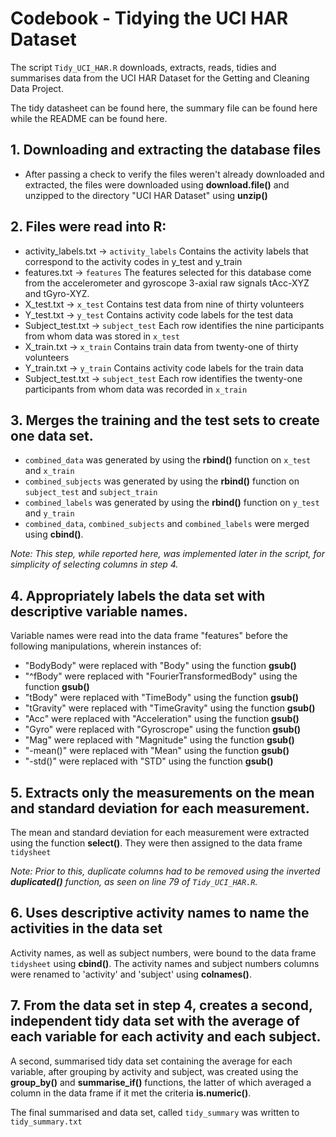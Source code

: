 # Codebook - Tidying the UCI HAR Dataset

The script ```Tidy_UCI_HAR.R``` downloads, extracts, reads, tidies and summarises data from the
UCI HAR Dataset for the Getting and Cleaning Data Project.

The tidy datasheet can be found here, the summary file can be found here while the README can be found here.



## 1.  Downloading and extracting the database files
* After passing a check to verify the files weren't already downloaded and
extracted, the files were downloaded using **download.file()** and unzipped to the 
directory "UCI HAR Dataset" using **unzip()**

## 2.  Files were read into R:
* activity_labels.txt -> ```activity_labels```
  Contains the activity labels that correspond to the activity codes in y_test
  and y_train
* features.txt -> ```features```
  The features selected for this database come from the accelerometer and
  gyroscope 3-axial raw signals tAcc-XYZ and tGyro-XYZ. 
* X_test.txt -> ```x_test```
  Contains test data from nine of thirty volunteers
* Y_test.txt -> ```y_test```
  Contains activity code labels for the test data
* Subject_test.txt -> ```subject_test```
  Each row identifies the nine participants from whom data was stored in ```x_test```
* X_train.txt -> ```x_train```
  Contains train data from twenty-one of thirty volunteers
* Y_train.txt -> ```y_train```
  Contains activity code labels for the train data
* Subject_test.txt -> ```subject_test```
  Each row identifies the twenty-one participants from whom data was recorded in
  ```x_train```
  
## 3.  Merges the training and the test sets to create one data set.
* ```combined_data``` was generated by using the **rbind()** function on ```x_test``` and ```x_train```
* ```combined_subjects``` was generated by using the **rbind()** function on ```subject_test``` and ```subject_train```
* ```combined_labels``` was generated by using the **rbind()** function on ```y_test``` and ```y_train```
* ```combined_data```, ```combined_subjects``` and ```combined_labels``` were merged using **cbind()**.

*Note: This step, while reported here, was implemented later in the script, for
simplicity of selecting columns in step 4.*

## 4.  Appropriately labels the data set with descriptive variable names.
Variable names were read into the data frame "features" before the following
manipulations, wherein instances of:
* "BodyBody" were replaced with "Body" using the function **gsub()**
* "^fBody" were replaced with "FourierTransformedBody" using the function **gsub()**
* "tBody" were replaced with "TimeBody" using the function **gsub()**
* "tGravity" were replaced with "TimeGravity" using the function **gsub()**
* "Acc" were replaced with "Acceleration" using the function **gsub()**
* "Gyro" were replaced with "Gyroscrope" using the function **gsub()**
* "Mag" were replaced with "Magnitude" using the function **gsub()**
* "-mean()" were replaced with "Mean" using the function **gsub()**
* "-std()" were replaced with "STD" using the function **gsub()**

## 5.  Extracts only the measurements on the mean and standard deviation for each measurement.
The mean and standard deviation for each measurement were extracted using the function **select()**.
They were then assigned to the data frame ```tidysheet```

*Note: Prior to this, duplicate columns had to be removed using the inverted **duplicated()** function,
as seen on line 79 of ```Tidy_UCI_HAR.R```.*


## 6.  Uses descriptive activity names to name the activities in the data set
Activity names, as well as subject numbers, were bound to the data frame ```tidysheet``` using **cbind()**.
The activity names and subject numbers columns were renamed to 'activity' and 'subject' using **colnames()**.


## 7.  From the data set in step 4, creates a second, independent tidy data set with the average of each variable for each            activity and each subject.
A second, summarised tidy data set containing the average for each variable, after grouping by activity and subject, was
created using the **group_by()** and **summarise_if()** functions, the latter of which averaged a column in the data frame
if it met the criteria **is.numeric()**.

The final summarised and data set, called ```tidy_summary``` was written to ```tidy_summary.txt```
